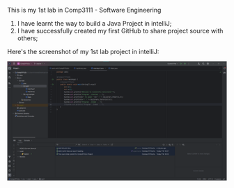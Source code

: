 This is my 1st lab in Comp3111 - Software Engineering

1. I have learnt the way to build a Java Project in intelliJ;
2. I have successfully created my first GitHub to share project source with others;

Here's the screenshot of my 1st lab project in intelliJ:

![img.png](img.png)
